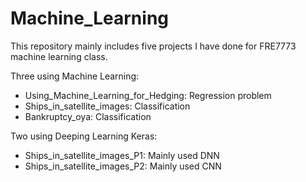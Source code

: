 # Machine_Learning

This repository mainly includes five projects I have done for FRE7773 machine learning class. 

Three using Machine Learning: 
- Using_Machine_Learning_for_Hedging: Regression problem
- Ships_in_satellite_images: Classification
- Bankruptcy_oya: Classification

Two using Deeping Learning Keras:
- Ships_in_satellite_images_P1: Mainly used DNN
- Ships_in_satellite_images_P2: Mainly used CNN
